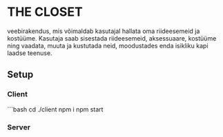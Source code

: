 <h1>THE CLOSET</h1>
<p>veebirakendus, mis võimaldab kasutajal hallata oma riideesemeid ja kostüüme. Kasutaja saab sisestada riideesemeid, aksessuaare, kostüüme ning vaadata, muuta ja kustutada neid, moodustades enda isikliku kapi laadse teenuse.</p>

<h2>Setup</h2>
<h3>Client</h3>
```bash
cd ./client
npm i
npm start
<h3>Server</h3>
